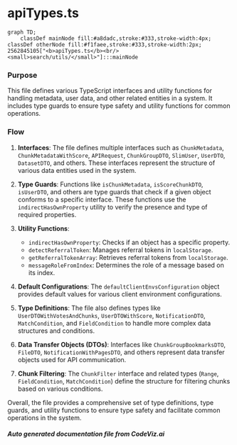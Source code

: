 # apiTypes.ts

```mermaid
graph TD;
    classDef mainNode fill:#a8dadc,stroke:#333,stroke-width:4px;
classDef otherNode fill:#f1faee,stroke:#333,stroke-width:2px;
2562845105["<b>apiTypes.ts</b><br/><small>search/utils/</small>"]:::mainNode

```
### Purpose
This file defines various TypeScript interfaces and utility functions for handling metadata, user data, and other related entities in a system. It includes type guards to ensure type safety and utility functions for common operations.

### Flow
1. **Interfaces**: The file defines multiple interfaces such as `ChunkMetadata`, `ChunkMetadataWithScore`, `APIRequest`, `ChunkGroupDTO`, `SlimUser`, `UserDTO`, `DatasetDTO`, and others. These interfaces represent the structure of various data entities used in the system.

2. **Type Guards**: Functions like `isChunkMetadata`, `isScoreChunkDTO`, `isUserDTO`, and others are type guards that check if a given object conforms to a specific interface. These functions use the `indirectHasOwnProperty` utility to verify the presence and type of required properties.

3. **Utility Functions**:
   - `indirectHasOwnProperty`: Checks if an object has a specific property.
   - `detectReferralToken`: Manages referral tokens in `localStorage`.
   - `getReferralTokenArray`: Retrieves referral tokens from `localStorage`.
   - `messageRoleFromIndex`: Determines the role of a message based on its index.

4. **Default Configurations**: The `defaultClientEnvsConfiguration` object provides default values for various client environment configurations.

5. **Type Definitions**: The file also defines types like `UserDTOWithVotesAndChunks`, `UserDTOWithScore`, `NotificationDTO`, `MatchCondition`, and `FieldCondition` to handle more complex data structures and conditions.

6. **Data Transfer Objects (DTOs)**: Interfaces like `ChunkGroupBookmarksDTO`, `FileDTO`, `NotificationWithPagesDTO`, and others represent data transfer objects used for API communication.

7. **Chunk Filtering**: The `ChunkFilter` interface and related types (`Range`, `FieldCondition`, `MatchCondition`) define the structure for filtering chunks based on various conditions.

Overall, the file provides a comprehensive set of type definitions, type guards, and utility functions to ensure type safety and facilitate common operations in the system.

##### Auto generated documentation file from CodeViz.ai
